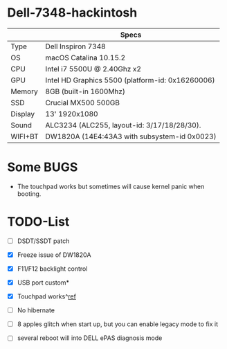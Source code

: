 # Dell-7348-hackintosh

|         | Specs                                            |
|---------|--------------------------------------------------|
| Type    | Dell Inspiron 7348                               |
| OS      | macOS Catalina 10.15.2                           |
| CPU     | Intel i7 5500U @ 2.40Ghz x2                      |
| GPU     | Intel HD Graphics 5500 (platform-id: 0x16260006) |
| Memory  | 8GB (built-in 1600Mhz)                           |
| SSD     | Crucial MX500 500GB                              |
| Display | 13' 1920x1080                                    |
| Sound   | ALC3234 (ALC255, layout-id: 3/17/18/28/30).      |
| WIFI+BT | DW1820A (14E4:43A3 with subsystem-id 0x0023)     |

# Some BUGS
- The touchpad works but sometimes will cause kernel panic when booting.

# TODO-List

- [ ] DSDT/SSDT patch
- [x] Freeze issue of DW1820A
- [x] F11/F12 backlight control
- [x] USB port custom*
- [x] Touchpad works^[ref](https://www.penghubingzhou.cn/2019/01/06/VoodooI2C%20DSDT%20Edit/)
- [ ] No hibernate
- [ ] 8 apples glitch when start up, but you can enable legacy mode to fix it
- [ ] several reboot will into DELL ePAS diagnosis mode


